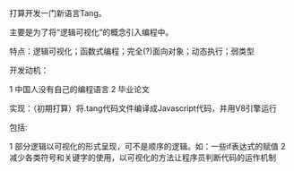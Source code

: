 打算开发一门新语言Tang。

主要是为了将“逻辑可视化“的概念引入编程中。

特点：逻辑可视化；函数式编程；完全(?)面向对象；动态执行；弱类型

开发动机：

1 中国人没有自己的编程语言
2 毕业论文

实现：（初期打算）将.tang代码文件编译成Javascript代码，并用V8引擎运行



包括:

1 部分逻辑以可视化的形式呈现，可不是顺序的逻辑。如：一些if表达式的赋值
2 减少各类符号和关键字的使用，以可视化的方法让程序员判断代码的运作机制

